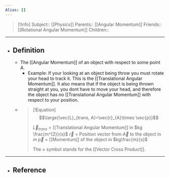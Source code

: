 ```yaml
---
Alias: []
---
```

> [!Info]
> Subject:: [[Physics]]
> Parents:: [[Angular Momentum]]
> Friends:: [[Rotational Angular Momentum]]
> Children:: 
---
- ## Definition
	- The [[Angular Momentum]] of an object with respect to some point $A$.
		- Example: If your looking at an object being throw you must rotate your head to track it. This is the [[Translational Angular Momentum]]. It also means that if the object is being thrown straight at you, you dont have to move your head, and therefore the object has no [[Translational Angular Momentum]] with respect to your position.
	- > [!Equation]
	  > $$\large{\vec{L}_{trans, A}=\vec{r}_{A}\times \vec{p}}$$
	  > 
	  > $\vec{L}_{trans}$ = [[Translational Angular Momentum]] in $kg \frac{m^{2}}{s}$
	  > $\vec{r}$ = Position vector from $\vec{A}$ to the object in $m$
	  > $\vec{p}$ = [[Momentum]] of the object in $kg\frac{m}{s}$
	  > 
	  > The $\times$ symbol stands for the [[Vector Cross Product]].
---
- ## Reference